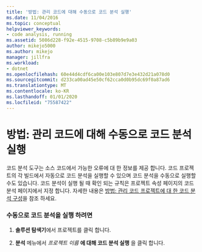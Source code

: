 ```yaml
---
title: '방법: 관리 코드에 대해 수동으로 코드 분석 실행'
ms.date: 11/04/2016
ms.topic: conceptual
helpviewer_keywords:
- code analysis, running
ms.assetid: 5086d228-f92e-4515-9708-c5b89b9e9a03
author: mikejo5000
ms.author: mikejo
manager: jillfra
ms.workload:
- dotnet
ms.openlocfilehash: 60e44d4cdf6ca00e103e807d7e3e432d21a078d0
ms.sourcegitcommit: d233ca00ad45e50cf62cca0d0b95dc69f0a87ad6
ms.translationtype: MT
ms.contentlocale: ko-KR
ms.lasthandoff: 01/01/2020
ms.locfileid: "75587422"
---
```

# <a name="how-to-run-code-analysis-manually-for-managed-code"></a>방법: 관리 코드에 대해 수동으로 코드 분석 실행
코드 분석 도구는 소스 코드에서 가능한 오류에 대 한 정보를 제공 합니다. 코드 프로젝트의 각 빌드에서 자동으로 코드 분석을 실행할 수 있으며 코드 분석을 수동으로 실행할 수도 있습니다. 코드 분석이 실행 될 때 확인 되는 규칙은 프로젝트 속성 페이지의 코드 분석 페이지에서 지정 합니다. 자세한 내용은 [방법: 관리 코드 프로젝트에 대 한 코드 분석 구성](../code-quality/how-to-configure-code-analysis-for-a-managed-code-project.md)을 참조 하세요.

### <a name="to-run-code-analysis-manually"></a>수동으로 코드 분석을 실행 하려면

1. **솔루션 탐색기**에서 프로젝트를 클릭 합니다.

2. **분석** 메뉴에서 *프로젝트 이름* **에 대해 코드 분석 실행** 을 클릭 합니다.
